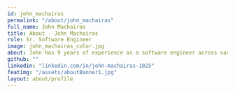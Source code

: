 ```yaml
---
id: john_machairas
permalink: "/about/john_machairas"
full_name: John Machairas
title: About - John Machairas
role: Sr. Software Engineer
image: john_machairas_color.jpg
about: John has 9 years of experience as a software engineer across various industries including Legacy/Cloud data storage solutions, Airline IT and mission-critical Air Force / DoD applications. He is passionate about solving complex, impactful problems and continuously learning. His current interests include cryptography and blockchain technology. John’s family originates from Greece where he spent a large portion of his childhood; he is often referred to as his Greek name “Yanni”. He enjoys the outdoors and traveling with hobbies such as snowboarding, soccer, tennis, biking and hiking.
github: ""
linkedin: "linkedin.com/in/john-machairas-1025"
featimg: "/assets/aboutBanner1.jpg"
layout: about/profile
---
```


